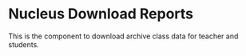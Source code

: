 Nucleus Download Reports
================

This is the component to download archive class data for teacher and students.
